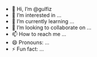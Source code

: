 - 👋 Hi, I’m @gulfiz
- 👀 I’m interested in ...
- 🌱 I’m currently learning ...
- 💞️ I’m looking to collaborate on ...
- 📫 How to reach me ...
- 😄 Pronouns: ...
- ⚡ Fun fact: ...

<!---
gulfiz/gulfiz is a ✨ special ✨ repository because its `README.md` (this file) appears on your GitHub profile.
You can click the Preview link to take a look at your changes.
--->
